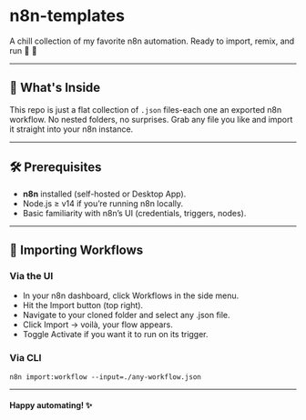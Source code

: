 # n8n-templates

A chill collection of my favorite n8n automation. Ready to import, remix, and run 🤖 🚀

---

## 📂 What's Inside

This repo is just a flat collection of `.json` files-each one an exported n8n workflow. No nested folders, no surprises. Grab any file you like and import it straight into your n8n instance.

---

## 🛠️ Prerequisites

- **n8n** installed (self-hosted or Desktop App).  
- Node.js ≥ v14 if you’re running n8n locally.  
- Basic familiarity with n8n’s UI (credentials, triggers, nodes).

---

## 🔄 Importing Workflows

### Via the UI

- In your n8n dashboard, click Workflows in the side menu.
- Hit the Import button (top right).
- Navigate to your cloned folder and select any .json file.
- Click Import → voilà, your flow appears.
- Toggle Activate if you want it to run on its trigger.

### Via CLI

```console
n8n import:workflow --input=./any-workflow.json
```

---

#### Happy automating! ✨
